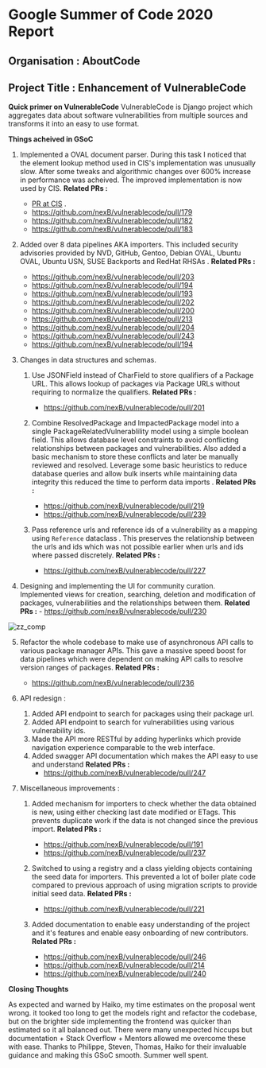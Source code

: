 # Google Summer of Code 2020 Report

## Organisation : AboutCode

## Project Title : Enhancement of VulnerableCode

**Quick primer on VulnerableCode**
VulnerableCode is Django project which aggregates data about software vulnerabilities from multiple sources and transforms it into an easy to use format.

**Things acheived in GSoC**

1.  Implemented a OVAL document parser. During this task I noticed that the element lookup method used in CIS's implementation was unusually slow. After some tweaks and algorithmic changes over 600% increase in performance was acheived. The improved implementation is now used by CIS. 
**Related PRs :**
    - [PR at CIS](https://github.com/CISecurity/OVALRepo/pull/1820) . 
    - https://github.com/nexB/vulnerablecode/pull/179
    - https://github.com/nexB/vulnerablecode/pull/182
    - https://github.com/nexB/vulnerablecode/pull/183
 
2.  Added over 8 data pipelines  AKA importers.  This included security advisories provided by NVD, GitHub, Gentoo, Debian OVAL, Ubuntu OVAL, Ubuntu USN,  SUSE Backports and RedHat RHSAs .
**Related PRs :**  
    - https://github.com/nexB/vulnerablecode/pull/203
    - https://github.com/nexB/vulnerablecode/pull/194
    - https://github.com/nexB/vulnerablecode/pull/193
    - https://github.com/nexB/vulnerablecode/pull/202
    - https://github.com/nexB/vulnerablecode/pull/200
    - https://github.com/nexB/vulnerablecode/pull/213
    - https://github.com/nexB/vulnerablecode/pull/204
    - https://github.com/nexB/vulnerablecode/pull/243
    - https://github.com/nexB/vulnerablecode/pull/194
  
3. Changes in data structures and schemas.
    1. Use JSONField instead of CharField to store qualifiers of a Package URL. This allows lookup of packages via Package URLs without requiring to normalize the qualifiers. 
    **Related PRs :**
       - https://github.com/nexB/vulnerablecode/pull/201
      
    2.  Combine ResolvedPackage and ImpactedPackage model into a single PackageRelatedVulnerablility model using a simple boolean field. This allows database level constraints to avoid conflicting relationships between  packages and vulnerabilities. Also added a basic mechanism to  store these conflicts and later be manually reviewed and resolved. Leverage some basic heuristics to  reduce database queries and allow bulk inserts while maintaining data integrity this reduced the time to perform data imports .
    **Related PRs :**
        -  https://github.com/nexB/vulnerablecode/pull/219
        - https://github.com/nexB/vulnerablecode/pull/239
     3. Pass reference urls and reference ids of a vulnerability as a mapping using `Reference` dataclass . This preserves the relationship between the urls and ids which was not possible earlier when urls and ids where passed discretely.
     **Related PRs :** 
        - https://github.com/nexB/vulnerablecode/pull/227
       
4. Designing and implementing the UI for community curation. Implemented views for creation, searching, deletion and modification of packages, vulnerabilities and the relationships between them. 
     **Related PRs :** 
        - https://github.com/nexB/vulnerablecode/pull/230
     
![zz_comp](https://user-images.githubusercontent.com/28975399/89056138-2c8a8300-d379-11ea-882e-f28f38789cdc.png)

5. Refactor the whole codebase to make use of asynchronous API calls to various package manager APIs. This gave a massive speed boost for data pipelines which were dependent on making API calls to resolve version ranges of packages.
     **Related PRs :** 
     - https://github.com/nexB/vulnerablecode/pull/236
     
 6.  API redesign : 
     1. Added API endpoint to search for packages using their package url.
     2. Added API endpoint to search for vulnerabilities using various vulnerability ids.
     3. Made the API more RESTful by adding hyperlinks which provide navigation experience comparable to the web interface.
     4. Added swagger API documentation which makes the API easy to use and understand 
   **Related PRs :**
          - https://github.com/nexB/vulnerablecode/pull/247
   
7. Miscellaneous improvements :
     1. Added mechanism for importers to check whether the data obtained is new, using either checking last date modified or ETags. This prevents duplicate work if the data is not changed  since the previous import.
     **Related PRs :**
           -  https://github.com/nexB/vulnerablecode/pull/191
           -  https://github.com/nexB/vulnerablecode/pull/237
  
     2. Switched to using a registry and a class yielding objects containing the seed data for importers. This prevented a lot of boiler plate code compared to previous approach of using migration scripts to provide initial seed data.
       **Related PRs :**
           - https://github.com/nexB/vulnerablecode/pull/221
     
      3. Added documentation to enable easy understanding of the project and it's features and enable easy onboarding of new contributors.
           **Related PRs :**
           - https://github.com/nexB/vulnerablecode/pull/246
           - https://github.com/nexB/vulnerablecode/pull/214
           - https://github.com/nexB/vulnerablecode/pull/240
    
  **Closing Thoughts**
    
As expected and warned by Haiko,  my time estimates on the proposal went wrong. it tooked too long to get the models right and refactor the codebase, but on the brighter side implementing the frontend was quicker than estimated so it all balanced out. There were many unexpected hiccups but documentation + Stack Overflow + Mentors  allowed me overcome these with ease.  Thanks to Philippe, Steven, Thomas, Haiko for their invaluable guidance and making this GSoC smooth. Summer well spent.

    
